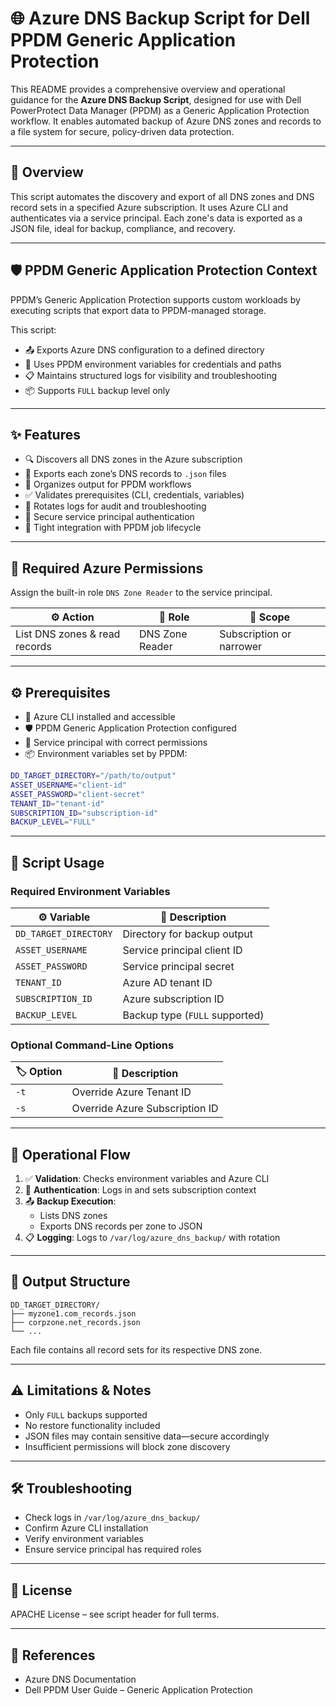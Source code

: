 # 🌐 Azure DNS Backup Script for Dell PPDM Generic Application Protection

This README provides a comprehensive overview and operational guidance for the **Azure DNS Backup Script**, designed for use with Dell PowerProtect Data Manager (PPDM) as a Generic Application Protection workflow. It enables automated backup of Azure DNS zones and records to a file system for secure, policy-driven data protection.

---

## 📘 Overview

This script automates the discovery and export of all DNS zones and DNS record sets in a specified Azure subscription. It uses Azure CLI and authenticates via a service principal. Each zone's data is exported as a JSON file, ideal for backup, compliance, and recovery.

---

## 🛡️ PPDM Generic Application Protection Context

PPDM’s Generic Application Protection supports custom workloads by executing scripts that export data to PPDM-managed storage.

This script:

- 📤 Exports Azure DNS configuration to a defined directory
- 🔐 Uses PPDM environment variables for credentials and paths
- 📋 Maintains structured logs for visibility and troubleshooting
- 📦 Supports `FULL` backup level only

---

## ✨ Features

- 🔍 Discovers all DNS zones in the Azure subscription
- 📄 Exports each zone’s DNS records to `.json` files
- 📁 Organizes output for PPDM workflows
- ✅ Validates prerequisites (CLI, credentials, variables)
- 🔁 Rotates logs for audit and troubleshooting
- 🔐 Secure service principal authentication
- 🔗 Tight integration with PPDM job lifecycle

---

## 🔑 Required Azure Permissions

Assign the built-in role `DNS Zone Reader` to the service principal.

| ⚙️ Action                        | 🔐 Role               | 📍 Scope        |
|--------------------------------|-----------------------|-----------------|
| List DNS zones & read records | DNS Zone Reader       | Subscription or narrower |

---

## ⚙️ Prerequisites

- 🧰 Azure CLI installed and accessible
- 🛡️ PPDM Generic Application Protection configured
- 🔐 Service principal with correct permissions
- 📦 Environment variables set by PPDM:

```bash
DD_TARGET_DIRECTORY="/path/to/output"
ASSET_USERNAME="client-id"
ASSET_PASSWORD="client-secret"
TENANT_ID="tenant-id"
SUBSCRIPTION_ID="subscription-id"
BACKUP_LEVEL="FULL"
```

---

## 🧪 Script Usage

### Required Environment Variables

| ⚙️ Variable            | 📌 Description                          |
|------------------------|-----------------------------------------|
| `DD_TARGET_DIRECTORY`  | Directory for backup output             |
| `ASSET_USERNAME`       | Service principal client ID             |
| `ASSET_PASSWORD`       | Service principal secret                |
| `TENANT_ID`            | Azure AD tenant ID                      |
| `SUBSCRIPTION_ID`      | Azure subscription ID                   |
| `BACKUP_LEVEL`         | Backup type (`FULL` supported)          |

### Optional Command-Line Options

| 🏷️ Option | 🧭 Description                          |
|----------|------------------------------------------|
| `-t`     | Override Azure Tenant ID                 |
| `-s`     | Override Azure Subscription ID           |

---

## 🔄 Operational Flow

1. ✅ **Validation**: Checks environment variables and Azure CLI
2. 🔐 **Authentication**: Logs in and sets subscription context
3. 📤 **Backup Execution**:
   - Lists DNS zones
   - Exports DNS records per zone to JSON
4. 📋 **Logging**: Logs to `/var/log/azure_dns_backup/` with rotation

---

## 📁 Output Structure

```
DD_TARGET_DIRECTORY/
├── myzone1.com_records.json
├── corpzone.net_records.json
└── ...
```

Each file contains all record sets for its respective DNS zone.

---

## ⚠️ Limitations & Notes

- Only `FULL` backups supported
- No restore functionality included
- JSON files may contain sensitive data—secure accordingly
- Insufficient permissions will block zone discovery

---

## 🛠️ Troubleshooting

- Check logs in `/var/log/azure_dns_backup/`
- Confirm Azure CLI installation
- Verify environment variables
- Ensure service principal has required roles

---

## 📄 License

APACHE License – see script header for full terms.

---

## 🔗 References

- Azure DNS Documentation
- Dell PPDM User Guide – Generic Application Protection

